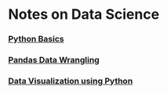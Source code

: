 # Notes on Data Science 

### [Python Basics](/Notes/python-basics.md)

### [Pandas Data Wrangling](/Notes/pandas_data_wrangling.md)

### [Data Visualization using Python](/Notes/data_vis_python) 



